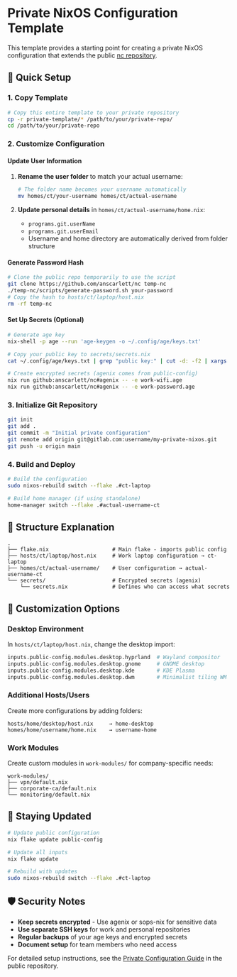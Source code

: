# Private NixOS Configuration Template

This template provides a starting point for creating a private NixOS configuration that extends the public [nc repository](https://github.com/anscarlett/nc).

## 🚀 Quick Setup

### 1. Copy Template
```bash
# Copy this entire template to your private repository
cp -r private-template/* /path/to/your/private-repo/
cd /path/to/your/private-repo
```

### 2. Customize Configuration

#### Update User Information
1. **Rename the user folder** to match your actual username:
   ```bash
   # The folder name becomes your username automatically
   mv homes/ct/your-username homes/ct/actual-username
   ```

2. **Update personal details** in `homes/ct/actual-username/home.nix`:
   - `programs.git.userName`
   - `programs.git.userEmail`
   - Username and home directory are automatically derived from folder structure

#### Generate Password Hash
```bash
# Clone the public repo temporarily to use the script
git clone https://github.com/anscarlett/nc temp-nc
./temp-nc/scripts/generate-password.sh your-password
# Copy the hash to hosts/ct/laptop/host.nix
rm -rf temp-nc
```

#### Set Up Secrets (Optional)
```bash
# Generate age key
nix-shell -p age --run 'age-keygen -o ~/.config/age/keys.txt'

# Copy your public key to secrets/secrets.nix
cat ~/.config/age/keys.txt | grep "public key:" | cut -d: -f2 | xargs

# Create encrypted secrets (agenix comes from public-config)
nix run github:anscarlett/nc#agenix -- -e work-wifi.age
nix run github:anscarlett/nc#agenix -- -e work-password.age
```

### 3. Initialize Git Repository
```bash
git init
git add .
git commit -m "Initial private configuration"
git remote add origin git@gitlab.com:username/my-private-nixos.git
git push -u origin main
```

### 4. Build and Deploy
```bash
# Build the configuration
sudo nixos-rebuild switch --flake .#ct-laptop

# Build home manager (if using standalone)
home-manager switch --flake .#actual-username-ct
```

## 📁 Structure Explanation

```
.
├── flake.nix                    # Main flake - imports public config
├── hosts/ct/laptop/host.nix     # Work laptop configuration → ct-laptop
├── homes/ct/actual-username/    # User configuration → actual-username-ct
└── secrets/                     # Encrypted secrets (agenix)
    └── secrets.nix              # Defines who can access what secrets
```

## 🔧 Customization Options

### Desktop Environment
In `hosts/ct/laptop/host.nix`, change the desktop import:
```nix
inputs.public-config.modules.desktop.hyprland  # Wayland compositor
inputs.public-config.modules.desktop.gnome     # GNOME desktop
inputs.public-config.modules.desktop.kde       # KDE Plasma
inputs.public-config.modules.desktop.dwm       # Minimalist tiling WM
```

### Additional Hosts/Users
Create more configurations by adding folders:
```
hosts/home/desktop/host.nix     → home-desktop
homes/home/username/home.nix    → username-home
```

### Work Modules
Create custom modules in `work-modules/` for company-specific needs:
```
work-modules/
├── vpn/default.nix
├── corporate-ca/default.nix
└── monitoring/default.nix
```

## 🔄 Staying Updated

```bash
# Update public configuration
nix flake update public-config

# Update all inputs
nix flake update

# Rebuild with updates
sudo nixos-rebuild switch --flake .#ct-laptop
```

## 🛡️ Security Notes

- **Keep secrets encrypted** - Use agenix or sops-nix for sensitive data
- **Use separate SSH keys** for work and personal repositories
- **Regular backups** of your age keys and encrypted secrets
- **Document setup** for team members who need access

For detailed setup instructions, see the [Private Configuration Guide](../docs/private-config.md) in the public repository.
